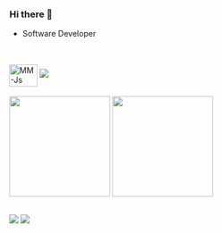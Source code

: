 ### Hi there 👋

-  Software Developer 

##


  
<div style="display: inline_block"><br>
  
  <img align="center" alt="MM-Js" height="40" width="50" src="https://cdn.worldvectorlogo.com/logos/c--4.svg">

  
  <img src="https://cdn.jsdelivr.net/gh/devicons/devicon/icons/java/java-original-wordmark.svg" />
          
   
</div>

<br>

<div>

<img height="180em"  src="https://github-readme-stats.vercel.app/api?username=MachadoMichael&show_icons=true&theme=radical" />
<img height="180em"  src="https://github-readme-stats.vercel.app/api/top-langs/?username=MachadoMichael&layout=compact&langs_count=16&theme=radical" />
</div>

##

 <a href = "mailto:machadoekim@gmail.com"><img src="https://img.shields.io/badge/Gmail-D14836?style=for-the-badge&logo=gmail&logoColor=white" target="_blank"></a>
 <a href="https://www.linkedin.com/in/michael-machado-20955a244/" target="_blank"><img src="https://img.shields.io/badge/-LinkedIn-%230077B5?style=for-the-badge&logo=linkedin&logoColor=white" target="_blank"></a> 

